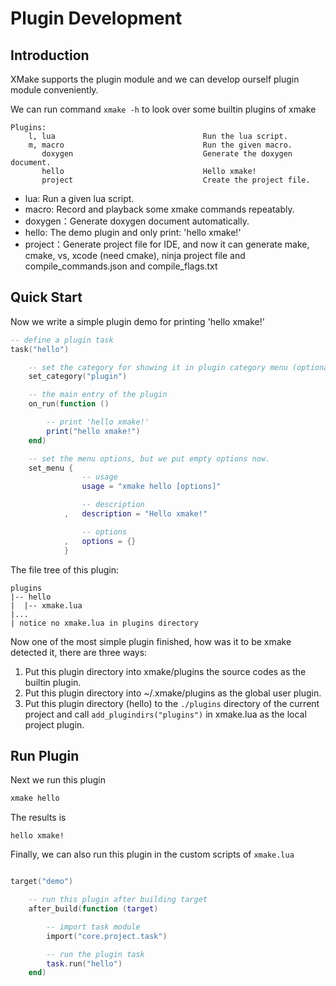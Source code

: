 # Plugin Development

## Introduction

XMake supports the plugin module and we can develop ourself plugin module conveniently.

We can run command `xmake -h` to look over some builtin plugins of xmake

```
Plugins:
    l, lua                                 Run the lua script.
    m, macro                               Run the given macro.
       doxygen                             Generate the doxygen document.
       hello                               Hello xmake!
       project                             Create the project file.
```

* lua: Run a given lua script.
* macro: Record and playback some xmake commands repeatably.
* doxygen：Generate doxygen document automatically.
* hello:  The demo plugin and only print: 'hello xmake!'
* project：Generate project file for IDE, and now it can generate make, cmake, vs, xcode (need cmake), ninja project file and compile_commands.json and compile_flags.txt

## Quick Start

Now we write a simple plugin demo for printing 'hello xmake!'

```lua
-- define a plugin task
task("hello")

    -- set the category for showing it in plugin category menu (optional)
    set_category("plugin")

    -- the main entry of the plugin
    on_run(function ()

        -- print 'hello xmake!'
        print("hello xmake!")
    end)

    -- set the menu options, but we put empty options now.
    set_menu {
                -- usage
                usage = "xmake hello [options]"

                -- description
            ,   description = "Hello xmake!"

                -- options
            ,   options = {}
            }
```

The file tree of this plugin:

```
plugins
|-- hello
|  |-- xmake.lua
|...
| notice no xmake.lua in plugins directory
```

Now one of the most simple plugin finished, how was it to be xmake detected it, there are three ways:

1. Put this plugin directory into xmake/plugins the source codes as the builtin plugin.
2. Put this plugin directory into ~/.xmake/plugins as the global user plugin.
3. Put this plugin directory (hello) to the `./plugins` directory of the current project and call `add_plugindirs("plugins")` in xmake.lua as the local project plugin.

## Run Plugin

Next we run this plugin

```sh
xmake hello
```

The results is

```
hello xmake!
```

Finally, we can also run this plugin in the custom scripts of `xmake.lua`

```lua

target("demo")

    -- run this plugin after building target
    after_build(function (target)

        -- import task module
        import("core.project.task")

        -- run the plugin task
        task.run("hello")
    end)
```
